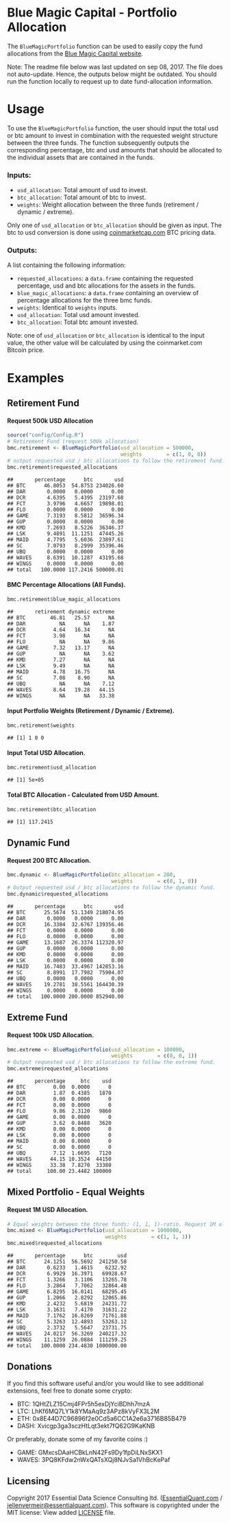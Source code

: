 Blue Magic Capital - Portfolio Allocation
================

The `BlueMagicPortfolio` function can be used to easily copy the fund allocations from the [Blue Magic Capital website](http://bluemagic.info/ "Blue Magic Capital").

Note: The readme file below was last updated on sep 08, 2017. The file does not auto-update. Hence, the outputs below might be outdated. You should run the function locally to request up to date fund-allocation information.

Usage
=====

To use the `BlueMagicPortfolio` function, the user should input the total usd or btc amount to invest in combination with the requested weight structure between the three funds. The function subsequently outputs the corresponding percentage, btc and usd amounts that should be allocated to the individual assets that are contained in the funds.

### Inputs:

-   `usd_allocation`: Total amount of usd to invest.
-   `btc_allocation`: Total amount of btc to invest.
-   `weights`: Weight allocation between the three funds (retirement / dynamic / extreme).

Only one of `usd_allocation` or `btc_allocation` should be given as input. The btc to usd conversion is done using [coinmarketcap.com](https://coinmarketcap.com/) BTC pricing data.

### Outputs:

A list containing the following information:

-   `requested_allocations`: a `data.frame` containing the requested percentage, usd and btc allocations for the assets in the funds.
-   `blue_magic_allocations`: a `data.frame` containing an overview of percentage allocations for the three bmc funds.
-   `weights`: Identical to `weights` inputs.
-   `usd_allocation`: Total usd amount invested.
-   `btc_allocation`: Total btc amount invested.

Note: one of `usd_allocation` or `btc_allocation` is identical to the input value, the other value will be calculated by using the coinmarket.com Bitcoin price.

Examples
========

Retirement Fund
---------------

#### Request 500k USD Allocation

``` r
source("config/Config.R")
# Retirement Fund (request 500k allocation)
bmc.retirement <- BlueMagicPortfolio(usd_allocation = 500000,
                                     weights        = c(1, 0, 0))
# output requested usd / btc allocations to follow the retirement fund.
bmc.retirement$requested_allocations
```

    ##       percentage      btc       usd
    ## BTC      46.8053  54.8753 234026.60
    ## DAR       0.0000   0.0000      0.00
    ## DCR       4.6395   5.4395  23197.68
    ## FCT       3.9796   4.6657  19898.01
    ## FLO       0.0000   0.0000      0.00
    ## GAME      7.3193   8.5812  36596.34
    ## GUP       0.0000   0.0000      0.00
    ## KMD       7.2693   8.5226  36346.37
    ## LSK       9.4891  11.1251  47445.26
    ## MAID      4.7795   5.6036  23897.61
    ## SC        7.0793   8.2999  35396.46
    ## UBQ       0.0000   0.0000      0.00
    ## WAVES     8.6391  10.1287  43195.68
    ## WINGS     0.0000   0.0000      0.00
    ## total   100.0000 117.2416 500000.01

#### BMC Percentage Allocations (All Funds).

``` r
bmc.retirement$blue_magic_allocations
```

    ##       retirement dynamic extreme
    ## BTC        46.81   25.57      NA
    ## DAR           NA      NA    1.87
    ## DCR         4.64   16.34      NA
    ## FCT         3.98      NA      NA
    ## FLO           NA      NA    9.86
    ## GAME        7.32   13.17      NA
    ## GUP           NA      NA    3.62
    ## KMD         7.27      NA      NA
    ## LSK         9.49      NA      NA
    ## MAID        4.78   16.75      NA
    ## SC          7.08    8.90      NA
    ## UBQ           NA      NA    7.12
    ## WAVES       8.64   19.28   44.15
    ## WINGS         NA      NA   33.38

#### Input Portfolio Weights (Retirement / Dynamic / Extreme).

``` r
bmc.retirement$weights
```

    ## [1] 1 0 0

#### Input Total USD Allocation.

``` r
bmc.retirement$usd_allocation
```

    ## [1] 5e+05

#### Total BTC Allocation - Calculated from USD Amount.

``` r
bmc.retirement$btc_allocation
```

    ## [1] 117.2415

Dynamic Fund
------------

#### Request 200 BTC Allocation.

``` r
bmc.dynamic <- BlueMagicPortfolio(btc_allocation = 200,
                                  weights        = c(0, 1, 0))
# Output requested usd / btc allocations to follow the dynamic fund.
bmc.dynamic$requested_allocations
```

    ##       percentage      btc       usd
    ## BTC      25.5674  51.1349 218074.95
    ## DAR       0.0000   0.0000      0.00
    ## DCR      16.3384  32.6767 139356.46
    ## FCT       0.0000   0.0000      0.00
    ## FLO       0.0000   0.0000      0.00
    ## GAME     13.1687  26.3374 112320.97
    ## GUP       0.0000   0.0000      0.00
    ## KMD       0.0000   0.0000      0.00
    ## LSK       0.0000   0.0000      0.00
    ## MAID     16.7483  33.4967 142853.16
    ## SC        8.8991  17.7982  75904.07
    ## UBQ       0.0000   0.0000      0.00
    ## WAVES    19.2781  38.5561 164430.39
    ## WINGS     0.0000   0.0000      0.00
    ## total   100.0000 200.0000 852940.00

Extreme Fund
------------

#### Request 100k USD Allocation.

``` r
bmc.extreme <- BlueMagicPortfolio(usd_allocation = 100000,
                                  weights        = c(0, 0, 1))
# Output requested usd / btc allocations to follow the extreme fund.
bmc.extreme$requested_allocations
```

    ##       percentage     btc    usd
    ## BTC         0.00  0.0000      0
    ## DAR         1.87  0.4385   1870
    ## DCR         0.00  0.0000      0
    ## FCT         0.00  0.0000      0
    ## FLO         9.86  2.3120   9860
    ## GAME        0.00  0.0000      0
    ## GUP         3.62  0.8488   3620
    ## KMD         0.00  0.0000      0
    ## LSK         0.00  0.0000      0
    ## MAID        0.00  0.0000      0
    ## SC          0.00  0.0000      0
    ## UBQ         7.12  1.6695   7120
    ## WAVES      44.15 10.3524  44150
    ## WINGS      33.38  7.8270  33380
    ## total     100.00 23.4482 100000

Mixed Portfolio - Equal Weights
-------------------------------

#### Request 1M USD Allocation.

``` r
# Equal weights between the three funds: (1, 1, 1)-ratio. Request 1M allocation.
bmc.mixed <- BlueMagicPortfolio(usd_allocation = 1000000,
                                weights        = c(1, 1, 1))
bmc.mixed$requested_allocations
```

    ##       percentage      btc        usd
    ## BTC      24.1251  56.5692  241250.58
    ## DAR       0.6233   1.4615    6232.92
    ## DCR       6.9929  16.3971   69928.67
    ## FCT       1.3266   3.1106   13265.78
    ## FLO       3.2864   7.7062   32864.48
    ## GAME      6.8295  16.0141   68295.45
    ## GUP       1.2066   2.8292   12065.86
    ## KMD       2.4232   5.6819   24231.72
    ## LSK       3.1631   7.4170   31631.22
    ## MAID      7.1762  16.8269   71761.88
    ## SC        5.3263  12.4893   53263.12
    ## UBQ       2.3732   5.5647   23731.75
    ## WAVES    24.0217  56.3269  240217.32
    ## WINGS    11.1259  26.0884  111259.25
    ## total   100.0000 234.4830 1000000.00

Donations
---------

If you find this software useful and/or you would like to see additional extensions, feel free to donate some crypto:

-   BTC: 1QHtZLZ15Cmj4FPr5h5exDjYciBDhh7mzA
-   LTC: LhKf6MQ7LY1k8YMaAq9z3APz8kVyFX3L2M
-   ETH: 0x8E44D7C96896f2e0Cd5a6CC1A2e6a3716B85B479
-   DASH: Xvicgp3ga3sczHtLqt3ekt7fQ62G9KaKNB

Or preferably, donate some of my favorite coins :)

-   GAME: GMxcsDAaHCBkLnN42Fs9Dy1fpDiLNxSKX1
-   WAVES: 3PQ8KFdw2nWxQATsXQj8NJvSa1VhBcKePaf

Licensing
---------

Copyright 2017 Essential Data Science Consulting ltd. ([EssentialQuant.com](http://essentialquant.com "EssentialQuant") / <jellenvermeir@essentialquant.com>). This software is copyrighted under the MIT license: View added [LICENSE](./LICENSE) file.
